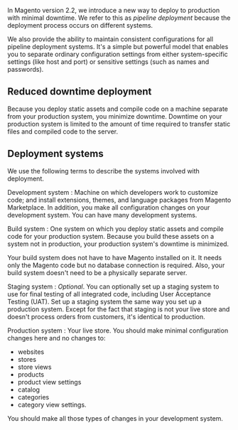 In Magento version 2.2, we introduce a new way to deploy to production with minimal downtime. We refer to this as _pipeline deployment_ because the deployment process occurs on different systems.

We also provide the ability to maintain consistent configurations for all pipeline deployment systems. It's a simple but powerful model that enables you to separate ordinary configuration settings from either system-specific settings (like host and port) or sensitive settings (such as names and passwords).

## Reduced downtime deployment

Because you deploy static assets and compile code on a machine separate from your production system, you minimize downtime. Downtime on your production system is limited to the amount of time required to transfer static files and compiled code to the server.

## Deployment systems

We use the following terms to describe the systems involved with deployment.

Development system
: Machine on which developers work to customize code; and install extensions, themes, and language packages from Magento Marketplace. In addition, you make all configuration changes on your development system. You can have many development systems.

Build system
: One system on which you deploy static assets and compile code for your production system. Because you build these assets on a system not in production, your production system's downtime is minimized.

Your build system does not have to have Magento installed on it. It needs only the Magento code but no database connection is required. Also, your build system doesn't need to be a physically separate server.

Staging system
: _Optional_. You can optionally set up a staging system to use for final testing of all integrated code, including User Acceptance Testing (UAT). Set up a staging system the same way you set up a production system. Except for the fact that staging is not your live store and doesn't process orders from customers, it's identical to production.

Production system
: Your live store. You should make minimal configuration changes here and no changes to:

-  websites
-  stores
-  store views
-  products
-  product view settings
-  catalog
-  categories
-  category view settings.

 You should make all those types of changes in your development system.
